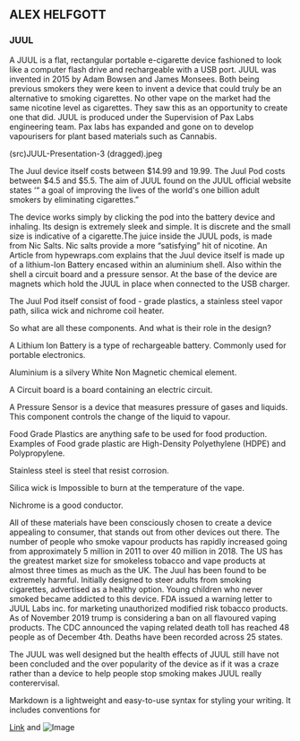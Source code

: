 ## ALEX HELFGOTT




### JUUL

A JUUL is a  flat, rectangular  portable e-cigarette  device  fashioned to look like a computer flash drive  and rechargeable with a USB port. JUUL was invented in 2015 by Adam Bowsen and James Monsees. Both being previous smokers they were keen to invent a device that could truly be an alternative to smoking cigarettes. No other vape on the market had the same nicotine level as cigarettes. They saw this as an opportunity to create one that did.  JUUL is produced under the Supervision of Pax Labs engineering team. Pax labs has expanded and gone on to develop vapourisers for plant based materials such as Cannabis.

(src)JUUL-Presentation-3 (dragged).jpeg

The Juul device itself costs between $14.99 and 19.99. The Juul Pod costs between $4.5   and $5.5. The aim of JUUL found on the JUUL official website states  ‘“ a  goal of improving the lives of the world's one billion adult smokers by eliminating cigarettes.”  

The device works simply by clicking the pod into the battery device and inhaling.  Its design is extremely sleek and simple. It is discrete and the small size is indicative of a cigarette.The juice inside the JUUL pods, is made from  Nic Salts. Nic salts provide a more “satisfying” hit of nicotine. An Article from hypewraps.com explains that the Juul device itself is made up of a  lithium-Ion Battery encased within an aluminium shell. Also within the shell a circuit board and a pressure sensor. At the base of the device  are magnets which hold the JUUL in place when connected to the USB charger.

The Juul Pod itself consist of food - grade plastics, a  stainless steel vapor path, silica wick and nichrome coil heater.

So what are all these components. And what is their role in the design?

A Lithium Ion Battery is a type of rechargeable battery. Commonly used for portable electronics. 

Aluminium  is a silvery White Non Magnetic chemical element.

A  Circuit board is a board containing an electric circuit. 

A  Pressure Sensor  is a device that measures pressure of  gases and liquids. This component controls the  change of the liquid to vapour.

Food Grade Plastics are anything safe to be used for food  production. Examples of Food grade plastic are High-Density Polyethylene (HDPE) and Polypropylene.

Stainless steel is steel that resist corrosion.

Silica wick is Impossible to burn at the temperature of the vape.

Nichrome is a good conductor.

All of these materials have been consciously chosen to create a device appealing to consumer, that stands out from other devices out there. The number  of people  who smoke vapour products has rapidly increased going from approximately  5 million  in 2011 to  over 40 million in 2018.  The  US has the greatest market size for smokeless tobacco  and vape  products at almost three times as much as  the UK. The Juul has been found to  be extremely harmful.  Initially designed to  steer adults from smoking cigarettes, advertised  as a healthy  option. Young children  who never smoked became addicted to this device. FDA issued a warning letter to JUUL Labs inc. for marketing unauthorized modified risk tobacco  products. As of November 2019 trump is considering a ban on all flavoured vaping products.  The CDC announced the vaping  related death toll has reached 48 people as of December 4th. Deaths have been recorded across 25 states.

The JUUL was well designed but the health effects  of JUUL still have not been concluded and the over popularity of the device as if  it was a craze  rather than a device to help people stop smoking makes JUUL  really conterervisal.





Markdown is a lightweight and easy-to-use syntax for styling your writing. It includes conventions for



[Link](url) and ![Image](src)
